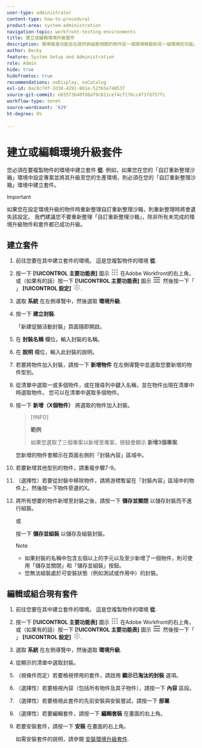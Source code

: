 ```yaml
---
user-type: administrator
content-type: how-to-procedural
product-area: system-administration
navigation-topic: workfront-testing-environments
title: 建立或編輯環境升級套件
description: 環境推進功能旨在提供與組態相關的物件從一個環境移動到另一個環境的功能。 瞭解如何建立環境升級套件，以便安裝在其他環境中。
author: Becky
feature: System Setup and Administration
role: Admin
hide: true
hidefromtoc: true
recommendations: noDisplay, noCatalog
exl-id: 0ac8c7df-2d38-4291-861e-52fb5e748537
source-git-commit: e03573640fd8af9c811cef4cf176cc4f37d757fc
workflow-type: tm+mt
source-wordcount: '629'
ht-degree: 0%

---
```


# 建立或編輯環境升級套件

您必須在要複製物件的環境中建立套件 **從**. 例如，如果您在您的「自訂重新整理沙箱」環境中設定專案並將其升級至您的生產環境，則必須在您的「自訂重新整理沙箱」環境中建立套件。

>[!IMPORTANT]
>
>如果您在設定環境升級的物件時重新整理自訂重新整理沙箱，則重新整理時將會遺失該設定。 我們建議您不要重新整理「自訂重新整理沙箱」，除非所有未完成的環境升級物件和套件都已成功升級。

## 建立套件

1. 前往您要在其中建立套件的環境。 這是您複製物件的環境 **從**.
1. 按一下 **[!UICONTROL 主要功能表]** 圖示 ![主要功能表](/help/_includes/assets/main-menu-icon.png) 在Adobe Workfront的右上角，或（如果有的話）按一下 **[!UICONTROL 主要功能表]** 圖示 ![主要功能表](/help/_includes/assets/main-menu-icon-left-nav.png) 然後按一下「 」 **[!UICONTROL 設定]** ![「設定」圖示](/help/_includes/assets/gear-icon-setup.png).
1. 選取 **系統** 在左側導覽中，然後選取 **環境升級**.
1. 按一下 **建立封裝**.

   「新建促銷活動封裝」頁面隨即開啟。

1. 在 **封裝名稱** 欄位，輸入封裝的名稱。
1. 在 **說明** 欄位，輸入此封裝的說明。
1. 若要將物件加入封裝，請按一下 **新增物件** 在左側導覽中並選取您要新增的物件型別。
1. 從清單中選取一或多個物件，或在搜尋列中鍵入名稱，並在物件出現在清單中時選取物件。 您可以在清單中選取多個物件。
1. 按一下 **新增（X個物件）** 將選取的物件加入封裝。

   >[!INFO]
   >
   >**範例**
   >
   >如果您選取了三個專案以新增至專案，按鈕會顯示 **新增3個專案**.

   您新增的物件會顯示在頁面右側的「封裝內容」區域中。

1. 若要新增其他型別的物件，請重複步驟7-9。
1. （選擇性）若要從封裝中移除物件，請將游標暫留在「封裝內容」區域中的物件上，然後按一下物件旁邊的X。
1. 將所有想要的物件新增至封裝之後，請按一下 **儲存並關閉** 以儲存封裝而不進行組裝。

   或

   按一下 **儲存並組裝** 以儲存及組裝封裝。

   >[!NOTE]
   >
   >* 如果封裝的名稱中包含五個以上的字元以及至少新增了一個物件，則可使用「儲存並關閉」和「儲存並組裝」按鈕。
   >* 您無法組裝處於可安裝狀態（例如測試或作用中）的封裝。

## 編輯或組合現有套件

1. 前往您要在其中建立套件的環境。 這是您複製物件的環境 **從**.
1. 按一下 **[!UICONTROL 主要功能表]** 圖示 ![主要功能表](/help/_includes/assets/main-menu-icon.png) 在Adobe Workfront的右上角，或（如果有的話）按一下 **[!UICONTROL 主要功能表]** 圖示 ![主要功能表](/help/_includes/assets/main-menu-icon-left-nav.png) 然後按一下「 」 **[!UICONTROL 設定]** ![「設定」圖示](/help/_includes/assets/gear-icon-setup.png).
1. 選取 **系統** 在左側導覽中，然後選取 **環境升級**.
1. 從顯示的清單中選取封裝。
1. （視條件而定）若要檢視停用的套件，請啟用 **顯示已淘汰的封裝** 選項。
1. （選擇性）若要檢視內容（包括所有物件及其子物件），請按一下 **內容** 區段。
1. （選擇性）若要檢視此套件的先前安裝與安裝嘗試，請按一下 **部署**.
1. （選擇性）若要編輯套件，請按一下 **編輯套裝** 在畫面的右上角。
1. 若要安裝套件，請按一下 **安裝** 在畫面的右上角。

   如需安裝套件的說明，請參閱 [安裝環境升級套件](/help/quicksilver/administration-and-setup/set-up-workfront/workfront-testing-environments/environment-promotion-install-package.md).
